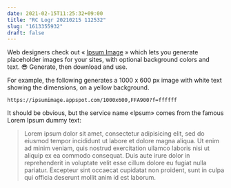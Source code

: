 ```yaml
---
date: 2021-02-15T11:25:32+09:00
title: "RC Logr 20210215 112532"
slug: "1613355932"
draft: false
---
```


Web designers check out « [Ipsum Image](https://ipsumimage.appspot.com) » which lets you generate placeholder images for your sites, with optional background colors and text. 😎 Generate, then download and use. 

For example, the following generates a 1000 x 600 px image with white text showing the dimensions, on a yellow background. 

```
https://ipsumimage.appspot.com/1000x600,FFA900?f=ffffff
```

It should be obvious, but the service name «Ipsum» comes from the famous Lorem Ipsum dummy text: 

> Lorem ipsum dolor sit amet, consectetur adipisicing elit, sed do eiusmod tempor incididunt ut labore et dolore magna aliqua. Ut enim ad minim veniam, quis nostrud exercitation ullamco laboris nisi ut aliquip ex ea commodo consequat. Duis aute irure dolor in reprehenderit in voluptate velit esse cillum dolore eu fugiat nulla pariatur. Excepteur sint occaecat cupidatat non proident, sunt in culpa qui officia deserunt mollit anim id est laborum.
